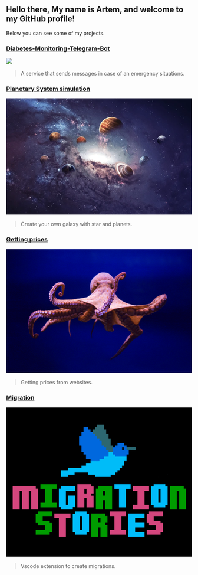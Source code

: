 ## Hello there, My name is Artem, and welcome to my GitHub profile!
Below you can see some of my projects.


### [Diabetes-Monitoring-Telegram-Bot](https://github.com/iaiw3br/Diabetes-Monitoring-Telegram-Bot)

<a href="https://github.com/iaiw3br/Diabetes-Monitoring-Telegram-Bot">
<img src="https://github.com/iaiw3br/Diabetes-Monitoring-Telegram-Bot/raw/main/assets/Diabetes-Monitoring-Telegram-Bot.png" width="600px"></a>

> A service that sends messages in case of an emergency situations.


### [Planetary System simulation](https://github.com/iaiw3br/space)

<a href="https://github.com/iaiw3br/space">
<img src="https://github.com/iaiw3br/space/raw/main/assets/space-photo.webp" width="600px"></a>

> Create your own galaxy with star and planets.



### [Getting prices](https://github.com/iaiw3br/finding-prices)

<a href="https://github.com/iaiw3br/finding-prices">
<img src="https://github.com/iaiw3br/finding-prices/raw/master/assets/banner.gif" width="600px"></a>

> Getting prices from websites.


### [Migration](https://github.com/iaiw3br/vscode-create-migration)

<a href="https://github.com/iaiw3br/vscode-create-migration">
<img src="https://github.com/iaiw3br/vscode-create-migration/raw/master/images/banner.gif" width="600px"></a>

> Vscode extension to create migrations.
